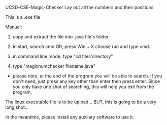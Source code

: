 UCSD-CSE-Magic-Checker
Lay out all the numbers and their positions

This is a .exe file

Manual:

1. copy and extract the file into .java file's folder

2. in start, search cmd
   OR, press Win + X choose run and type cmd.

3. in command line mode, type "cd files'directory"

4. type "magicnumchecker filename.java"

* please note, at the end of the program you will be able to search.
  if you don't need, just press any key other than enter then press enter.
  Since you only have one shot of searching, this will help you exit from the program.
  
  
The linux executable file is to be upload... BUT, this is going to be a very long shot...

In the meantime, please install any auxilary software to use it.
